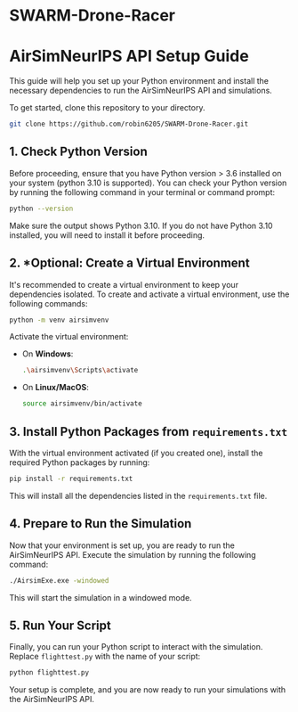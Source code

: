 # SWARM-Drone-Racer


# AirSimNeurIPS API Setup Guide

This guide will help you set up your Python environment and install the necessary dependencies to run the AirSimNeurIPS API and simulations.

To get started, clone this repository to your directory.
```bash
git clone https://github.com/robin6205/SWARM-Drone-Racer.git
```

## 1. Check Python Version

Before proceeding, ensure that you have Python version > 3.6 installed on your system (python 3.10 is supported). You can check your Python version by running the following command in your terminal or command prompt:

```bash
python --version
```

Make sure the output shows Python 3.10. If you do not have Python 3.10 installed, you will need to install it before proceeding.

## 2. *Optional: Create a Virtual Environment

It's recommended to create a virtual environment to keep your dependencies isolated. To create and activate a virtual environment, use the following commands:

```bash
python -m venv airsimvenv
```

Activate the virtual environment:

- On **Windows**:
  ```bash
  .\airsimvenv\Scripts\activate
  ```

- On **Linux/MacOS**:
  ```bash
  source airsimvenv/bin/activate
  ```

## 3. Install Python Packages from `requirements.txt`

With the virtual environment activated (if you created one), install the required Python packages by running:

```bash
pip install -r requirements.txt
```

This will install all the dependencies listed in the `requirements.txt` file.

## 4. Prepare to Run the Simulation

Now that your environment is set up, you are ready to run the AirSimNeurIPS API. Execute the simulation by running the following command:

```bash
./AirsimExe.exe -windowed
```

This will start the simulation in a windowed mode.

## 5. Run Your Script

Finally, you can run your Python script to interact with the simulation. Replace `flighttest.py` with the name of your script:

```bash
python flighttest.py
```

Your setup is complete, and you are now ready to run your simulations with the AirSimNeurIPS API.
